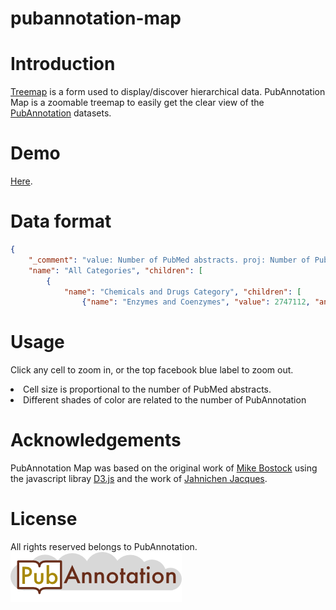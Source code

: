 # pubannotation-map

# Introduction
<a href="https://en.wikipedia.org/wiki/Treemapping">Treemap</a> is a form used to display/discover hierarchical data. PubAnnotation Map is a zoomable treemap to easily get the clear view of the <a href="http://pubannotation.org">PubAnnotation</a> datasets. 

# Demo
<a href="https://s3-ap-northeast-1.amazonaws.com/treemap.pubannotation.org/index.1.0.html">Here<a/>. 

# Data format 
```json
{ 
	"_comment": "value: Number of PubMed abstracts. proj: Number of PubAnnotation projects. ann: Number of PubAnnotation annotations. abs: Number of PubAnnotation abstracts",
	"name": "All Categories", "children": [
		{
			"name": "Chemicals and Drugs Category", "children": [
				{"name": "Enzymes and Coenzymes", "value": 2747112, "ann": 23881, "abs": 1157, "proj": 1, "link": "<a href=http://pubannotation.org/projects/PennBioIE>PennBioIE 0.9</a>", "corpus": "PennBioIE 0.9"}]}]}
```


# Usage
Click any cell to zoom in, or the top facebook blue label to zoom out.<br>
<li>Cell size is proportional to the number of PubMed abstracts.</li>
<li>Different shades of color are related to the number of PubAnnotation </li>

# Acknowledgements
PubAnnotation Map was based on the original work of <a href="https://bost.ocks.org/mike/treemap/">Mike Bostock</a> using the javascript libray <a href="https://d3js.org">D3.js</a> and the work of <a href="https://gist.github.com/JacquesJahnichen/42afd0cde7cbf72ecb81">Jahnichen Jacques</a>.

# License
All rights reserved belongs to PubAnnotation. ![alt text](logo.png)
